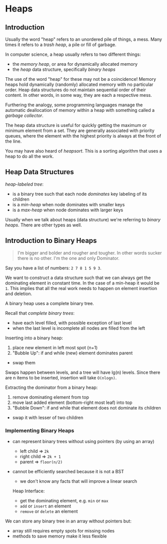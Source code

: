 Heaps
=====

## Introduction

Usually the word "heap" refers to an unordered pile of things, a mess.
Many times it refers to a _trash heap_, a pile or fill of garbage.

In computer science, a heap usually refers to two different things:
- the _memory heap_, or area for dynamically allocated memory
- the _heap_ data structure, specifically _binary heaps_

The use of the word "heap" for these may not be a coincidence!
Memory heaps hold dynamically (randomly) allocated memory with no particular order.
Heap data structures do not maintain sequential order of their content.
In other words, in some way, they are each a respective mess.

Furthering the analogy, some programming languages manage the automatic deallocation of memory within a heap with something called a _garbage collector_.

The heap data structure is useful for quickly getting the maximum or minimum element from a set. They are generally associated with priority queues, where the element with the highest priority is always at the front of the line.

You may have also heard of _heapsort_.
This is a sorting algorithm that uses a heap to do all the work.

## Heap Data Structures

_heap-labeled tree_:
- is a binary tree such that each node _dominates_ key labeling of its children
- is a _min-heap_ when node dominates with smaller keys
- is a _max-heap_ when node dominates with larger keys

Usually when we talk about heaps (data structure) we're referring to _binary heaps_.
There are other types as well.

## Introduction to Binary Heaps

> I'm bigger and bolder and rougher and tougher.
> In other words sucker there is no other.
> I'm the one and only Dominator. 

Say you have a list of numbers: `2 7 8 1 5 9 3`.

We want to construct a data structure such that we can always get the dominating element in constant time.
In the case of a min-heap it would be `1`.
This implies that all the real work needs to happen on element insertion and deletion.

A binary heap uses a complete binary tree.

Recall that _complete binary trees_:
- have each level filled, with possible exception of last level
- when the last level is incomplete all nodes are filled from the left

Inserting into a binary heap:
1. place new element in left most spot (n+1)
2. "Bubble Up": if and while (new) element dominates parent
  - swap them

Swaps happen between levels, and a tree will have lg(n) levels.
Since there are n items to be inserted, insertion will take `O(nlogn)`.

Extracting the dominator from a binary heap:
1. remove dominating element from top
2. move last added element (bottom-right most leaf) into top
3. "Bubble Down": if and while that element does not dominate its children
  - swap it with lesser of two children


### Implementing Binary Heaps




- can represent binary trees without using pointers (by using an array)
  - left child => `2k`
  - right child => `2k + 1`
  - parent => `floor(n/2)`
- cannot be efficiently searched because it is not a BST
  - we don't know any facts that will improve a linear search

  Heap Interface:
  - get the dominating element, e.g. `min` or `max`
  - `add` or `insert` an element
  - `remove` or `delete` an element

We can store any binary tree in an array without pointers but:
- array still requires empty spots for missing nodes
- methods to save memory make it less flexible



